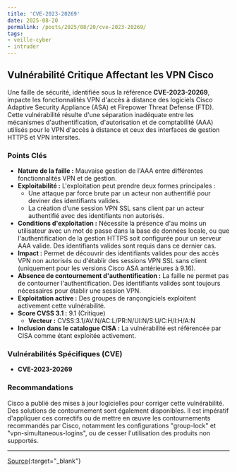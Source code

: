 ```yaml
---
title: 'CVE-2023-20269'
date: 2025-08-20
permalink: /posts/2025/08/20/cve-2023-20269/
tags:
- veille-cyber
- intruder
---
```

## Vulnérabilité Critique Affectant les VPN Cisco

Une faille de sécurité, identifiée sous la référence **CVE-2023-20269**, impacte les fonctionnalités VPN d'accès à distance des logiciels Cisco Adaptive Security Appliance (ASA) et Firepower Threat Defense (FTD). Cette vulnérabilité résulte d'une séparation inadéquate entre les mécanismes d'authentification, d'autorisation et de comptabilité (AAA) utilisés pour le VPN d'accès à distance et ceux des interfaces de gestion HTTPS et VPN intersites.

### Points Clés

*   **Nature de la faille :** Mauvaise gestion de l'AAA entre différentes fonctionnalités VPN et de gestion.
*   **Exploitabilité :** L'exploitation peut prendre deux formes principales :
    *   Une attaque par force brute par un acteur non authentifié pour deviner des identifiants valides.
    *   La création d'une session VPN SSL sans client par un acteur authentifié avec des identifiants non autorisés.
*   **Conditions d'exploitation :** Nécessite la présence d'au moins un utilisateur avec un mot de passe dans la base de données locale, ou que l'authentification de la gestion HTTPS soit configurée pour un serveur AAA valide. Des identifiants valides sont requis dans ce dernier cas.
*   **Impact :** Permet de découvrir des identifiants valides pour des accès VPN non autorisés ou d'établir des sessions VPN SSL sans client (uniquement pour les versions Cisco ASA antérieures à 9.16).
*   **Absence de contournement d'authentification :** La faille ne permet pas de contourner l'authentification. Des identifiants valides sont toujours nécessaires pour établir une session VPN.
*   **Exploitation active :** Des groupes de rançongiciels exploitent activement cette vulnérabilité.
*   **Score CVSS 3.1 :** 9.1 (Critique)
    *   **Vecteur :** CVSS:3.1/AV:N/AC:L/PR:N/UI:N/S:U/C:H/I:H/A:N
*   **Inclusion dans le catalogue CISA :** La vulnérabilité est référencée par CISA comme étant exploitée activement.

### Vulnérabilités Spécifiques (CVE)

*   **CVE-2023-20269**

### Recommandations

Cisco a publié des mises à jour logicielles pour corriger cette vulnérabilité. Des solutions de contournement sont également disponibles. Il est impératif d'appliquer ces correctifs ou de mettre en œuvre les contournements recommandés par Cisco, notamment les configurations "group-lock" et "vpn-simultaneous-logins", ou de cesser l'utilisation des produits non supportés.

---
[Source](https://cvemon.intruder.io/cves/CVE-2023-20269){:target="_blank"}
